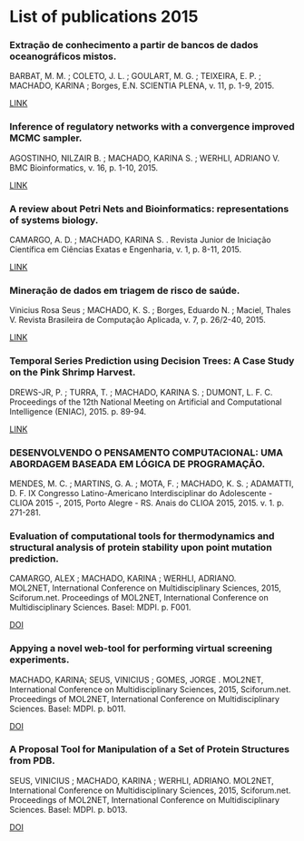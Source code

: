 # List of publications 2015

### Extração de conhecimento a partir de bancos de dados oceanográficos mistos.
BARBAT, M. M. ; COLETO, J. L. ; GOULART, M. G. ; TEIXEIRA, E. P. ; MACHADO, KARINA ; Borges, E.N. 
SCIENTIA PLENA, v. 11, p. 1-9, 2015.

[LINK](https://www.scientiaplena.org.br/sp/article/view/081326/1279)

### Inference of regulatory networks with a convergence improved MCMC sampler.
AGOSTINHO, NILZAIR B. ; MACHADO, KARINA S. ; WERHLI, ADRIANO V.
BMC Bioinformatics, v. 16, p. 1-10, 2015.

[LINK](https://bmcbioinformatics.biomedcentral.com/articles/10.1186/s12859-015-0734-6)

### A review about Petri Nets and Bioinformatics: representations of systems biology.
CAMARGO, A. D. ; MACHADO, KARINA S. .
Revista Junior de Iniciação Científica em Ciências Exatas e Engenharia, v. 1, p. 8-11, 2015.

[LINK](https://www.researchgate.net/publication/303864742_A_review_about_Petri_Nets_and_Bioinformatics_representations_of_systems_biology)

### Mineração de dados em triagem de risco de saúde.
Vinicius Rosa Seus ; MACHADO, K. S. ; Borges, Eduardo N. ; Maciel, Thales V.
Revista Brasileira de Computação Aplicada, v. 7, p. 26/2-40, 2015.

[LINK](http://seer.upf.br/index.php/rbca/article/view/4651)

### Temporal Series Prediction using Decision Trees: A Case Study on the Pink Shrimp Harvest.
DREWS-JR, P. ; TURRA, T. ; MACHADO, KARINA S. ; DUMONT, L. F. C. 
Proceedings of the 12th National Meeting on Artificial and Computational Intelligence (ENIAC), 2015. p. 89-94.

[LINK](https://www.researchgate.net/publication/282862070_Temporal_Series_Prediction_using_Decision_Trees_A_Case_Study_on_the_Pink_Shrimp_Harvest)

### DESENVOLVENDO O PENSAMENTO COMPUTACIONAL: UMA ABORDAGEM BASEADA EM LÓGICA DE PROGRAMAÇÃO.
MENDES, M. C. ; MARTINS, G. A. ; MOTA, F. ; MACHADO, K. S. ; ADAMATTI, D. F.
IX Congresso Latino-Americano Interdisciplinar do Adolescente - CLIOA 2015 -, 2015, Porto Alegre - RS. Anais do CLIOA 2015, 2015. v. 1. p. 271-281.

### Evaluation of computational tools for thermodynamics and structural analysis of protein stability upon point mutation prediction.
CAMARGO, ALEX ; MACHADO, KARINA ; WERHLI, ADRIANO.  
MOL2NET, International Conference on Multidisciplinary Sciences, 2015, Sciforum.net. Proceedings of MOL2NET, International Conference on Multidisciplinary Sciences. Basel: MDPI. p. F001.

[DOI](http://dx.doi.org/10.3390/MOL2NET-1-F001)

### Appying a novel web-tool for performing virtual screening experiments.
MACHADO, KARINA; SEUS, VINICIUS ; GOMES, JORGE .
MOL2NET, International Conference on Multidisciplinary Sciences, 2015, Sciforum.net. Proceedings of MOL2NET, International Conference on Multidisciplinary Sciences. Basel: MDPI. p. b011.

[DOI](http://dx.doi.org/10.3390/MOL2NET-1-b011)

### A Proposal Tool for Manipulation of a Set of Protein Structures from PDB.
SEUS, VINICIUS ; MACHADO, KARINA ; WERHLI, ADRIANO.
MOL2NET, International Conference on Multidisciplinary Sciences, 2015, Sciforum.net. Proceedings of MOL2NET, International Conference on Multidisciplinary Sciences. Basel: MDPI. p. b013.

[DOI](http://dx.doi.org/10.3390/MOL2NET-1-b013)
